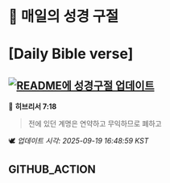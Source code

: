 # 🙏 매일의 성경 구절
# [Daily Bible verse]
## [![README에 성경구절 업데이트](https://github.com/DONGSUKA/first_test/actions/workflows/update-readme-bible.yml/badge.svg)](https://github.com/DONGSUKA/first_test/actions/workflows/update-readme-bible.yml)
<!-- START_BIBLE_VERSE -->
📖 **히브리서 7:18**
> 전에 있던 계명은 연약하고 무익하므로 폐하고

🕊️ _업데이트 시각: 2025-09-19 16:48:59 KST_
  <!-- END_BIBLE_VERSE -->
## GITHUB_ACTION

